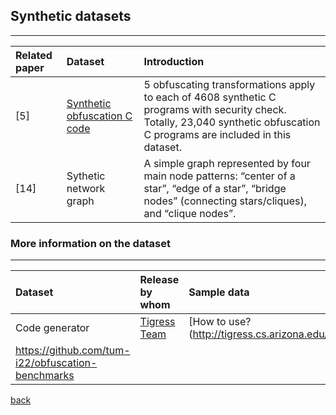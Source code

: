 ## Synthetic datasets
***

|Related paper         | Dataset          | Introduction|
|:-------------|:------------------|:------|
|[5]|[Synthetic obfuscation C code](https://github.com/tum-i22/obfuscation-benchmarks)|5 obfuscating transformations apply to each of 4608 synthetic C programs with security check. Totally, 23,040 synthetic obfuscation C programs are included in this dataset.|
|[14]|Sythetic network graph|A simple graph represented by four main node patterns: “center of a star”, “edge of a star”, “bridge nodes” (connecting stars/cliques), and “clique nodes”.|




### More information on the dataset


***


|Dataset         | Release by whom          | Sample data |
|:-------------|:------------------|:------|
|Code generator|[Tigress Team](http://tigress.cs.arizona.edu/contributors.html)  | [How to use?(http://tigress.cs.arizona.edu/index.html)|
|https://github.com/tum-i22/obfuscation-benchmarks|




[back](./)
